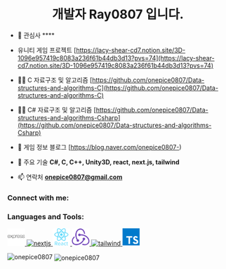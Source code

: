 <h1 align="center">개발자 Ray0807 입니다.</h1>


- 🌱 관심사 ****

- 유니티 게임 프로젝트 [https://lacy-shear-cd7.notion.site/3D-1096e957419c8083a236f61b44db3d13?pvs=74](https://lacy-shear-cd7.notion.site/3D-1096e957419c8083a236f61b44db3d13?pvs=74)

- 👨‍💻 C 자료구조 및 알고리즘 [https://github.com/onepice0807/Data-structures-and-algorithms-C](https://github.com/onepice0807/Data-structures-and-algorithms-C)

- 👨‍💻 C# 자료구조 및 알고리즘 [https://github.com/onepice0807/Data-structures-and-algorithms-Csharp](https://github.com/onepice0807/Data-structures-and-algorithms-Csharp)

- 📝 게임 정보 블로그 [https://blog.naver.com/onepice0807-)

- 💬 주요 기술 **C#, C, C++, Unity3D, react, next.js, tailwind**

- 📫 연락처 **onepice0807@gmail.com**

<h3 align="left">Connect with me:</h3>

<h3 align="left">Languages and Tools:</h3>
<p align="left"> <a href="https://expressjs.com" target="_blank" rel="noreferrer"> <img src="https://raw.githubusercontent.com/devicons/devicon/master/icons/express/express-original-wordmark.svg" alt="express" width="40" height="40"/> <a href="https://nextjs.org/" target="_blank" rel="noreferrer"> <img src="https://cdn.worldvectorlogo.com/logos/nextjs-2.svg" alt="nextjs" width="40" height="40"/> </a> <a href="https://reactjs.org/" target="_blank" rel="noreferrer"> <img src="https://raw.githubusercontent.com/devicons/devicon/master/icons/react/react-original-wordmark.svg" alt="react" width="40" height="40"/> </a> <a href="https://redux.js.org" target="_blank" rel="noreferrer"> <img src="https://raw.githubusercontent.com/devicons/devicon/master/icons/redux/redux-original.svg" alt="redux" width="40" height="40"/> </a> <a href="https://tailwindcss.com/" target="_blank" rel="noreferrer"> <img src="https://www.vectorlogo.zone/logos/tailwindcss/tailwindcss-icon.svg" alt="tailwind" width="40" height="40"/> </a> <a href="https://www.typescriptlang.org/" target="_blank" rel="noreferrer"> <img src="https://raw.githubusercontent.com/devicons/devicon/master/icons/typescript/typescript-original.svg" alt="typescript" width="40" height="40"/> </a> </p>

<p><img align="left" src="https://github-readme-stats.vercel.app/api/top-langs?username=onepice0807&show_icons=true&locale=en&layout=compact" alt="onepice0807" /></p>

<p>&nbsp;<img align="center" src="https://github-readme-stats.vercel.app/api?username=onepice0807&show_icons=true&locale=en" alt="onepice0807" /></p>
